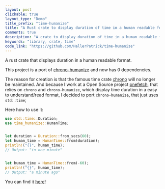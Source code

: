 ```yaml
---
layout: post
clickable: true
layout_type: "Demo"
title_prefix: "time-humanize"
title: "A Rust crate to display duration of time in a human readable format"
comments: true
description: "A crate to display duration of time in a human readable format"
keywords: "library, crate, time"
code_link: "https://github.com/HallerPatrick/time-humanize"
---
```



A rust crate that displays duration in a human readable format.

This project is a port of [chrono-humanize](https://github.com/imp/chrono-humanize-rs) and
now has 0 dependencies.

The reason for creation is that the famous time crate [chrono](https://github.com/chronotope/chrono) will no longer
be maintained. And because I work at a Open Source project [onefetch](https://github.com/o2sh/onefetch),
that relies on `chrono` and `chrono-humanize`, which display time duration
in a easy to understand/read format, I decided to port `chrono-humanize`,
that just uses `std::time`;

Here how to use it:

```rust
use std::time::Duration;
use time_humanize::HumanTime;


let duration = Duration::from_secs(60);
let human_time = HumanTime::from(duration);
println!("{}", human_time);
// Output: "in one minute"


let human_time = HumanTime::from(-60);
println!("{}", human_time);
// Output: "a minute ago"
```


You can find it [here](https://github.com/HallerPatrick/time-humanize)!
